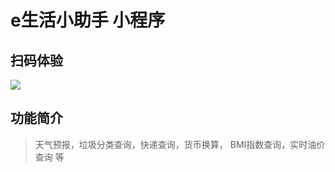 # e生活小助手 小程序
## 扫码体验
![](https://moyv.top/wechat/images/elife/qrcode_elifthelper.jpg)
## 功能简介
>天气预报，垃圾分类查询，快递查询，货币换算， BMI指数查询，实时油价查询 等